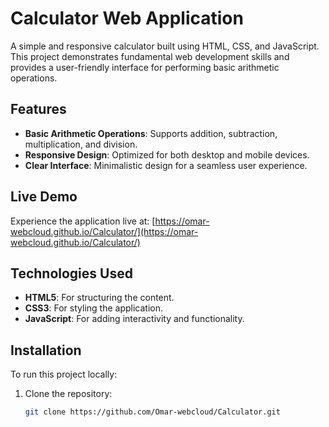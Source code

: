 # Calculator Web Application

A simple and responsive calculator built using HTML, CSS, and JavaScript. This project demonstrates fundamental web development skills and provides a user-friendly interface for performing basic arithmetic operations.

## Features

- **Basic Arithmetic Operations**: Supports addition, subtraction, multiplication, and division.
- **Responsive Design**: Optimized for both desktop and mobile devices.
- **Clear Interface**: Minimalistic design for a seamless user experience.

## Live Demo

Experience the application live at: [https://omar-webcloud.github.io/Calculator/](https://omar-webcloud.github.io/Calculator/)

## Technologies Used

- **HTML5**: For structuring the content.
- **CSS3**: For styling the application.
- **JavaScript**: For adding interactivity and functionality.

## Installation

To run this project locally:

1. Clone the repository:

   ```bash
   git clone https://github.com/Omar-webcloud/Calculator.git
